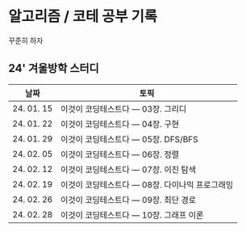 # 알고리즘 / 코테 공부 기록

꾸준히 하자

## 24' 겨울방학 스터디
|날짜|토픽|
|-|-|
|24. 01. 15|이것이 코딩테스트다 — 03장. 그리디|
|24. 01. 22|이것이 코딩테스트다 — 04장. 구현|
|24. 01. 29|이것이 코딩테스트다 — 05장. DFS/BFS|
|24. 02. 05|이것이 코딩테스트다 — 06장. 정렬|
|24. 02. 12|이것이 코딩테스트다 — 07장. 이진 탐색|
|24. 02. 19|이것이 코딩테스트다 — 08장. 다이나믹 프로그래밍|
|24. 02. 26|이것이 코딩테스트다 — 09장. 최단 경로|
|24. 02. 28|이것이 코딩테스트다 — 10장. 그래프 이론|